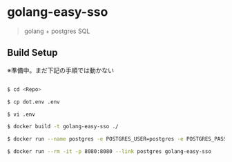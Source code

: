 # golang-easy-sso

> golang + postgres SQL

## Build Setup
※準備中。まだ下記の手順では動かない

``` bash

$ cd <Repo>

$ cp dot.env .env

$ vi .env

$ docker build -t golang-easy-sso ./

$ docker run --name postgres -e POSTGRES_USER=postgres -e POSTGRES_PASSWORD=postgres -d postgres

$ docker run --rm -it -p 8080:8080 --link postgres golang-easy-sso

```

